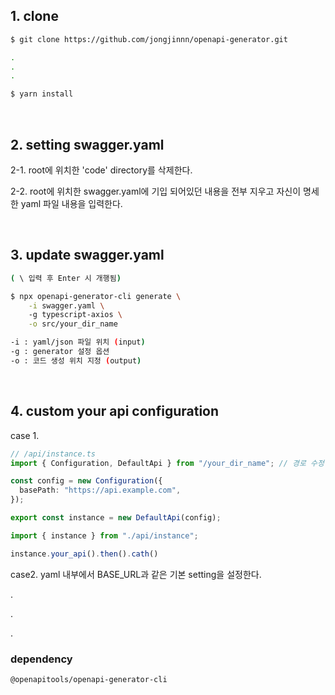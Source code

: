 ## 1. clone

```bash
$ git clone https://github.com/jongjinnn/openapi-generator.git

.
.
.

$ yarn install
```

<br/>

## 2. setting swagger.yaml 

2-1. root에 위치한 'code' directory를 삭제한다.

2-2. root에 위치한 swagger.yaml에 기입 되어있던 내용을 전부 지우고 자신이 명세한 yaml 파일 내용을 입력한다.


<br/>

## 3. update swagger.yaml

```bash
( \ 입력 후 Enter 시 개행됨)

$ npx openapi-generator-cli generate \
    -i swagger.yaml \ 
    -g typescript-axios \
    -o src/your_dir_name

-i : yaml/json 파일 위치 (input)
-g : generator 설정 옵션
-o : 코드 생성 위치 지정 (output)
```

<br/>

## 4. custom your api configuration

case 1.

```typescript
// /api/instance.ts
import { Configuration, DefaultApi } from "/your_dir_name"; // 경로 수정

const config = new Configuration({
  basePath: "https://api.example.com",
});

export const instance = new DefaultApi(config);

```

```typescript
import { instance } from "./api/instance";

instance.your_api().then().cath()
```

case2. yaml 내부에서 BASE_URL과 같은 기본 setting을 설정한다.


.

.

.

### dependency
```@openapitools/openapi-generator-cli```

